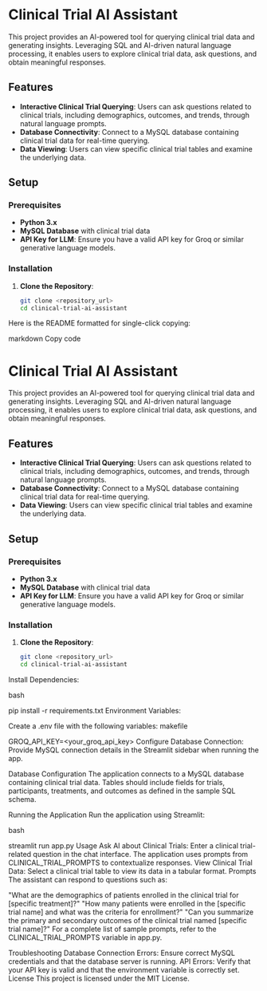 # Clinical Trial AI Assistant

This project provides an AI-powered tool for querying clinical trial data and generating insights. Leveraging SQL and AI-driven natural language processing, it enables users to explore clinical trial data, ask questions, and obtain meaningful responses.

## Features

- **Interactive Clinical Trial Querying**: Users can ask questions related to clinical trials, including demographics, outcomes, and trends, through natural language prompts.
- **Database Connectivity**: Connect to a MySQL database containing clinical trial data for real-time querying.
- **Data Viewing**: Users can view specific clinical trial tables and examine the underlying data.

## Setup

### Prerequisites

- **Python 3.x**
- **MySQL Database** with clinical trial data
- **API Key for LLM**: Ensure you have a valid API key for Groq or similar generative language models.

### Installation

1. **Clone the Repository**:
   ```bash
   git clone <repository_url>
   cd clinical-trial-ai-assistant

Here is the README formatted for single-click copying:

markdown
Copy code
# Clinical Trial AI Assistant

This project provides an AI-powered tool for querying clinical trial data and generating insights. Leveraging SQL and AI-driven natural language processing, it enables users to explore clinical trial data, ask questions, and obtain meaningful responses.

## Features

- **Interactive Clinical Trial Querying**: Users can ask questions related to clinical trials, including demographics, outcomes, and trends, through natural language prompts.
- **Database Connectivity**: Connect to a MySQL database containing clinical trial data for real-time querying.
- **Data Viewing**: Users can view specific clinical trial tables and examine the underlying data.

## Setup

### Prerequisites

- **Python 3.x**
- **MySQL Database** with clinical trial data
- **API Key for LLM**: Ensure you have a valid API key for Groq or similar generative language models.

### Installation

1. **Clone the Repository**:
   ```bash
   git clone <repository_url>
   cd clinical-trial-ai-assistant
Install Dependencies:

bash

pip install -r requirements.txt
Environment Variables:

Create a .env file with the following variables:
makefile

GROQ_API_KEY=<your_groq_api_key>
Configure Database Connection: Provide MySQL connection details in the Streamlit sidebar when running the app.

Database Configuration
The application connects to a MySQL database containing clinical trial data. Tables should include fields for trials, participants, treatments, and outcomes as defined in the sample SQL schema.

Running the Application
Run the application using Streamlit:

bash

streamlit run app.py
Usage
Ask AI about Clinical Trials:
Enter a clinical trial-related question in the chat interface. The application uses prompts from CLINICAL_TRIAL_PROMPTS to contextualize responses.
View Clinical Trial Data:
Select a clinical trial table to view its data in a tabular format.
Prompts
The assistant can respond to questions such as:

"What are the demographics of patients enrolled in the clinical trial for [specific treatment]?"
"How many patients were enrolled in the [specific trial name] and what was the criteria for enrollment?"
"Can you summarize the primary and secondary outcomes of the clinical trial named [specific trial name]?"
For a complete list of sample prompts, refer to the CLINICAL_TRIAL_PROMPTS variable in app.py.

Troubleshooting
Database Connection Errors: Ensure correct MySQL credentials and that the database server is running.
API Errors: Verify that your API key is valid and that the environment variable is correctly set.
License
This project is licensed under the MIT License.
